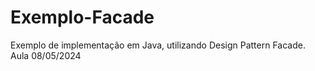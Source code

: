 # Exemplo-Facade
Exemplo de implementação em Java, utilizando Design Pattern Facade. Aula 08/05/2024
